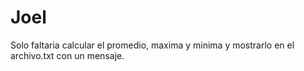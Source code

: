 # Joel
Solo faltaria calcular el promedio, maxima y minima y mostrarlo en el archivo.txt con un mensaje.

